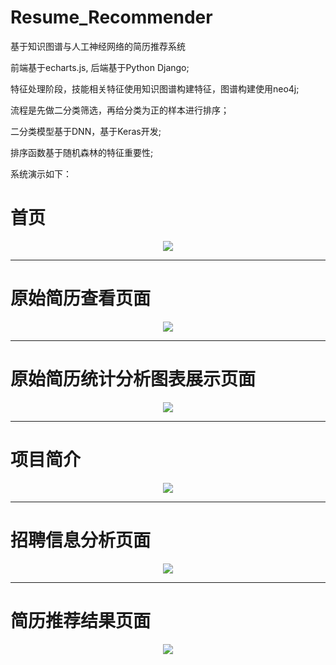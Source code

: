 # Resume_Recommender
基于知识图谱与人工神经网络的简历推荐系统

前端基于echarts.js, 后端基于Python Django;

特征处理阶段，技能相关特征使用知识图谱构建特征，图谱构建使用neo4j;

流程是先做二分类筛选，再给分类为正的样本进行排序；

二分类模型基于DNN，基于Keras开发;

排序函数基于随机森林的特征重要性;

系统演示如下：


<h1>首页</h1>
<div align="center"> <img src="./data/pic/1.png"/> </div>

---

<h1>原始简历查看页面</h1>
<div align="center"> <img src="./data/pic/2.png"/> </div>

---

<h1>原始简历统计分析图表展示页面</h1>
<div align="center"> <img src="./data/pic/3.png"/> </div>

---

<h1>项目简介</h1>
<div align="center"> <img src="./data/pic/4.png"/> </div>

---

<h1>招聘信息分析页面</h1>
<div align="center"> <img src="./data/pic/5.png"/> </div>

---

<h1>简历推荐结果页面</h1>
<div align="center"> <img src="./data/pic/6.png"/> </div>